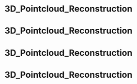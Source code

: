 
# 3D_Pointcloud_Reconstruction
# 3D_Pointcloud_Reconstruction
# 3D_Pointcloud_Reconstruction
# 3D_Pointcloud_Reconstruction
